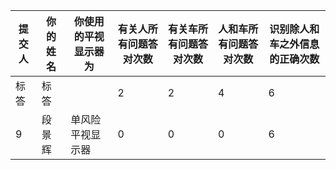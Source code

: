 | 提交人 | 你的姓名 | 你使用的平视显示器为 | 有关人所有问题答对次数 | 有关车所有问题答对次数 | 人和车所有问题答对次数 | 识别除人和车之外信息的正确次数 |
| ------ | -------- | -------------------- | ---------------------- | ---------------------- | ---------------------- | ------------------------------ |
| 标答   | 标答     |                      | 2                      | 2                      | 4                      | 6                              |
| 9      | 段景辉   | 单风险平视显示器     | 0                      | 0                      | 0                      | 6                              |